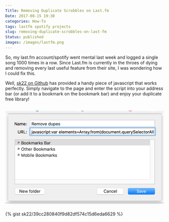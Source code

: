 ```yaml
---
Title: Removing Duplicate Scrobbles on Last.fm
Date: 2017-08-15 19:30
categories: How-To
tags: lastfm spotify projects
slug: removing-duplicate-scrobbles-on-last-fm
Status: published
images: /images/lastfm.png
---
```


So, my last.fm account/spotify went mental last week and logged a single song 1000 times in a row. Since Last.fm is currently in the throes of dying and removing every last useful feature from their site, I was wondering how I could fix this.

Well, [sk22 on Github](https://gist.github.com/sk22/39cc280840f9d82df574c15d6eda6629) has provided a handy piece of javascript that works perfectly. Simply navigate to the page and enter the script into your address bar (or add it to a bookmark on the bookmark bar) and enjoy your duplicate free library!

![Screen Shot 2017-08-15 at 20.29.16](/images/screen-shot-2017-08-15-at-20-29-16.png)
------------------------------------------------------------------------

{% gist sk22/39cc280840f9d82df574c15d6eda6629 %}
